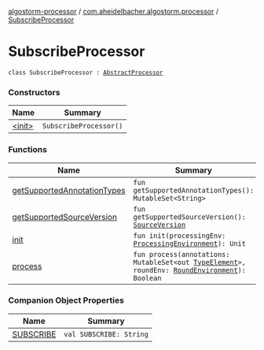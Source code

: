 [algostorm-processor](../../index.md) / [com.aheidelbacher.algostorm.processor](../index.md) / [SubscribeProcessor](.)

# SubscribeProcessor

`class SubscribeProcessor : `[`AbstractProcessor`](http://docs.oracle.com/javase/6/docs/api/javax/annotation/processing/AbstractProcessor.html)

### Constructors

| Name | Summary |
|---|---|
| [&lt;init&gt;](-init-.md) | `SubscribeProcessor()` |

### Functions

| Name | Summary |
|---|---|
| [getSupportedAnnotationTypes](get-supported-annotation-types.md) | `fun getSupportedAnnotationTypes(): MutableSet<String>` |
| [getSupportedSourceVersion](get-supported-source-version.md) | `fun getSupportedSourceVersion(): `[`SourceVersion`](http://docs.oracle.com/javase/6/docs/api/javax/lang/model/SourceVersion.html) |
| [init](init.md) | `fun init(processingEnv: `[`ProcessingEnvironment`](http://docs.oracle.com/javase/6/docs/api/javax/annotation/processing/ProcessingEnvironment.html)`): Unit` |
| [process](process.md) | `fun process(annotations: MutableSet<out `[`TypeElement`](http://docs.oracle.com/javase/6/docs/api/javax/lang/model/element/TypeElement.html)`>, roundEnv: `[`RoundEnvironment`](http://docs.oracle.com/javase/6/docs/api/javax/annotation/processing/RoundEnvironment.html)`): Boolean` |

### Companion Object Properties

| Name | Summary |
|---|---|
| [SUBSCRIBE](-s-u-b-s-c-r-i-b-e.md) | `val SUBSCRIBE: String` |
